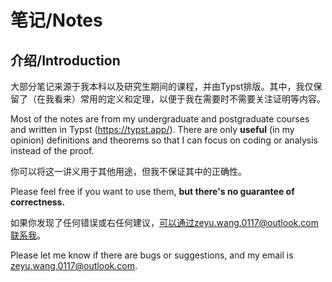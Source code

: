 # 笔记/Notes

## 介绍/Introduction

大部分笔记来源于我本科以及研究生期间的课程，并由Typst排版。其中，我仅保留了（在我看来）常用的定义和定理，以便于我在需要时不需要关注证明等内容。

Most of the notes are from my undergraduate and postgraduate courses and written in Typst (https://typst.app/). There are only **useful** (in my opinion) definitions and theorems so that I can focus on coding or analysis instead of the proof.

你可以将这一讲义用于其他用途，但我不保证其中的正确性。

Please feel free if you want to use them, **but there's no guarantee of correctness.**

如果你发现了任何错误或右任何建议，可以通过zeyu.wang.0117@outlook.com联系我。

Please let me know if there are bugs or suggestions, and my email is zeyu.wang.0117@outlook.com.
